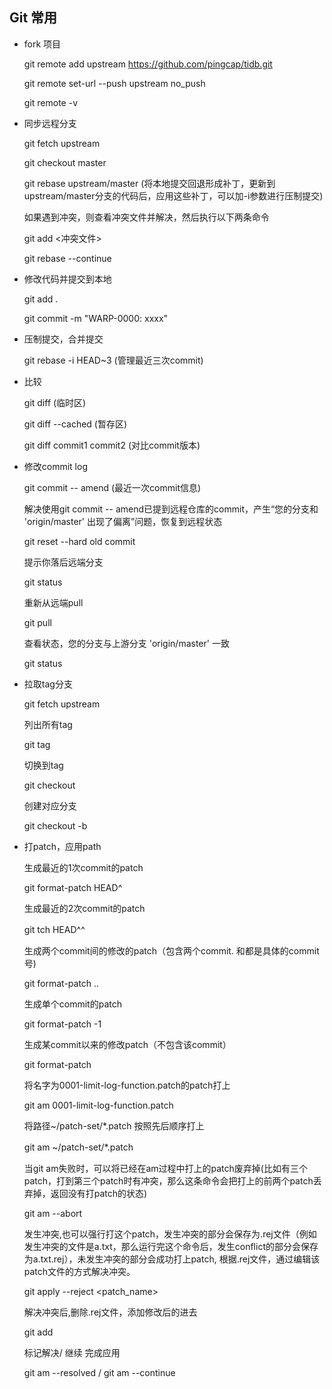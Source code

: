 ## Git 常用

- fork 项目

  git remote add upstream https://github.com/pingcap/tidb.git

  git remote set-url --push upstream no_push

  git remote -v

- 同步远程分支

  git fetch upstream

  git checkout master

  git rebase upstream/master  (将本地提交回退形成补丁，更新到upstream/master分支的代码后，应用这些补丁，可以加-i参数进行压制提交)

  如果遇到冲突，则查看冲突文件并解决，然后执行以下两条命令

  git add <冲突文件>

  git rebase --continue

- 修改代码并提交到本地

  git add .

  git commit -m "WARP-0000: xxxx"

- 压制提交，合并提交

  git rebase -i HEAD~3 (管理最近三次commit)

- 比较

  git diff  (临时区)

  git diff --cached (暂存区)

  git diff commit1 commit2 (对比commit版本)

- 修改commit log

  git commit -- amend  (最近一次commit信息)

  解决使用git commit -- amend已提到远程仓库的commit，产生“您的分支和 'origin/master' 出现了偏离”问题，恢复到远程状态

  git reset --hard old commit

  提示你落后远端分支

  git status

  重新从远端pull

  git pull

  查看状态，您的分支与上游分支 'origin/master' 一致

  git status


 - 拉取tag分支

   git fetch upstream  

   列出所有tag

   git tag

   切换到tag

   git checkout <tag-name>

   创建对应分支

   git checkout -b <tag-name>

- 打patch，应用path

  生成最近的1次commit的patch

  git format-patch HEAD^

  生成最近的2次commit的patch

  git tch HEAD^^　　　　　　

  生成两个commit间的修改的patch（包含两个commit. <r1>和<r2>都是具体的commit号)

  git format-patch <r1>..<r2>          

  生成单个commit的patch

  git format-patch -1 <r1>                                                 
  
  生成某commit以来的修改patch（不包含该commit）

  git format-patch <r1>                                                  

  将名字为0001-limit-log-function.patch的patch打上

  git am 0001-limit-log-function.patch                             

  将路径~/patch-set/*.patch 按照先后顺序打上

  git am ~/patch-set/*.patch　　　　　　　　　　　

  当git am失败时，可以将已经在am过程中打上的patch废弃掉(比如有三个patch，打到第三个patch时有冲突，那么这条命令会把打上的前两个patch丢弃掉，返回没有打patch的状态)

  git am --abort                                                                   
  
  发生冲突,也可以强行打这个patch，发生冲突的部分会保存为.rej文件（例如发生冲突的文件是a.txt，那么运行完这个命令后，发生conflict的部分会保存为a.txt.rej），未发生冲突的部分会成功打上patch, 根据.rej文件，通过编辑该patch文件的方式解决冲突。

  git apply --reject <patch_name>

  解决冲突后,删除.rej文件，添加修改后的进去

  git add <filename>

  标记解决/ 继续 完成应用

  git am --resolved / git am --continue
